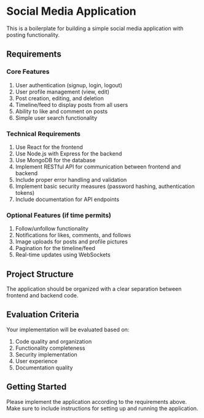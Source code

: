 # Social Media Application

This is a boilerplate for building a simple social media application with posting functionality.

## Requirements

### Core Features
1. User authentication (signup, login, logout)
2. User profile management (view, edit)
3. Post creation, editing, and deletion
4. Timeline/feed to display posts from all users
5. Ability to like and comment on posts
6. Simple user search functionality

### Technical Requirements
1. Use React for the frontend
2. Use Node.js with Express for the backend
3. Use MongoDB for the database
4. Implement RESTful API for communication between frontend and backend
5. Include proper error handling and validation
6. Implement basic security measures (password hashing, authentication tokens)
7. Include documentation for API endpoints

### Optional Features (if time permits)
1. Follow/unfollow functionality
2. Notifications for likes, comments, and follows
3. Image uploads for posts and profile pictures
4. Pagination for the timeline/feed
5. Real-time updates using WebSockets

## Project Structure
The application should be organized with a clear separation between frontend and backend code.

## Evaluation Criteria
Your implementation will be evaluated based on:
1. Code quality and organization
2. Functionality completeness
3. Security implementation
4. User experience
5. Documentation quality

## Getting Started
Please implement the application according to the requirements above. Make sure to include instructions for setting up and running the application. 